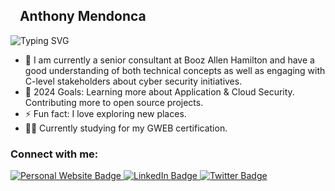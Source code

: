 ## &nbsp;&nbsp;&nbsp;Anthony Mendonca

![Typing SVG](https://readme-typing-svg.demolab.com/?lines=Senior+Cybersecurity+Consultant;Application+Security+Enthusiast;Pursuing+Continuous+Growth&center=true&width=440&height=45&color=43E8D8&vCenter=true&pause=1000&size=22)

- 🔭 I am currently a senior consultant at Booz Allen Hamilton and have a good understanding of both technical concepts as well as engaging with C-level stakeholders about cyber security initiatives.
- 🥅 2024 Goals: Learning more about Application & Cloud Security. Contributing more to open source projects.
- ⚡ Fun fact: I love exploring new places.
- 👨‍💻 Currently studying for my GWEB certification.

### Connect with me:

<a href="https://anthonymendonca.me">
    <img src="https://img.shields.io/badge/anthonymendonca.me-333333.svg?style=for-the-badge&logo=Google%20Chrome&color=orange&logoColor=white&url=https%3A%2F%2Fanthonymendonca.me" alt="Personal Website Badge" />
</a>
<a href="https://www.linkedin.com/in/anthony-mendonca/">
    <img src="https://img.shields.io/badge/LinkedIn-blue?logo=linkedin&style=for-the-badge" alt="LinkedIn Badge" />
</a>
<a href="https://twitter.com/typhon28">
    <img src="https://img.shields.io/badge/twitter-%231DA1F2.svg?style=for-the-badge&logo=twitter&logoColor=white" alt="Twitter Badge" />
</a>

<br />

[twitter]: https://twitter.com/typhon28
[linkedin]: https://www.linkedin.com/in/anthony-mendonca/
